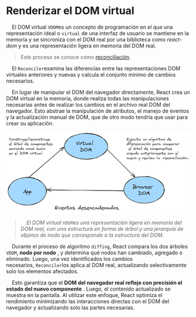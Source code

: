 # Renderizar el DOM virtual

    El DOM virtual `VDOM`es un concepto de programación en el que una representación ideal o `virtual` de una interfaz de usuario se mantiene en la memoria y se sincroniza con el DOM real por una biblioteca como *react-dom* y es una representación ligera en memoria del DOM real. 

> Este proceso se conoce como [reconciliación](https://legacy.reactjs.org/docs/reconciliation.html).

    El `Reconciler`examina las diferencias entre las representaciones DOM virtuales anteriores y nuevas y calcula el conjunto mínimo de cambios necesarios.

    En lugar de manipular el DOM del navegador directamente, React crea un DOM virtual en la memoria, donde realiza todas las manipulaciones necesarias antes de realizar los cambios en el archivo real DOM del navegador. Esto abstrae la manipulación de atributos, el manejo de eventos y la actualización manual de DOM, que de otro modo tendría que usar para crear su aplicación.

![virtual-dom.png](assets/virtual-dom.png)

>     *El DOM virtual `VDOM`es una representación ligera en memoria del DOM real, con una estructura en forma de árbol y una jerarquía de objetos de nodo que corresponde a la estructura del DOM.* 

    Durante el proceso de algoritmo `diffing`, React compara los dos árboles `VDOM`, **nodo por nodo** , y determina qué nodos han cambiado, agregado o eliminado. Luego, una vez identificados los cambios necesarios, `Reconciler`los aplica al DOM real, actualizando selectivamente solo los elementos afectados.

    Esto garantiza que el **DOM del navegador real refleje con precisión el estado del nuevo componente** . Luego, el contenido actualizado se muestra en la pantalla. Al utilizar este enfoque, React optimiza el rendimiento minimizando las interacciones directas con el DOM del navegador y actualizando solo las partes necesarias.